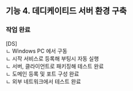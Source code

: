 ## 기능 4. 데디케이티드 서버 환경 구축
### 작업 완료

[DS] <br/>
ㄴ Windows PC 에서 구동 <br/>
ㄴ 시작 서비스로 등록해 부팅시 자동 실행 <br/>
ㄴ 서버, 클라이언트로 패키징해 테스트 완료 <br/>
ㄴ 도메인 등록 및 포트 구성 완료 <br/>
ㄴ 외부 네트워크에서 테스트 완료
